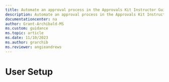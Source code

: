 ```yaml
---
title: Automate an approval process in the Approvals Kit Instructor Guide User Setup | Microsoft Docs
description: Automate an approval process in the Approvals Kit Instructor Guide User Setup
documentationcenter: na
author: Grant-Archibald-MS
ms.custom: guidance
ms.topic: article
ms.date: 11/10/2023
ms.author: grarchib
ms.reviewer: angieandrews
---
```


# User Setup
